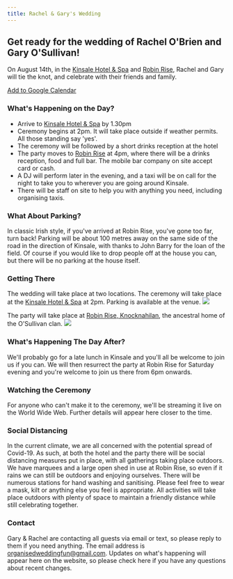```yaml
---
title: Rachel & Gary's Wedding
---
```


## Get ready for the wedding of Rachel O'Brien and Gary O'Sullivan!

On August 14th, in the [Kinsale Hotel & Spa](https://www.kinsalehotelandspa.ie/) and [Robin Rise](https://goo.gl/maps/pEDN199CXB1QTMfu9), Rachel and Gary will tie the knot, and celebrate with their friends and family.

[Add to Google Calendar](http://www.google.com/calendar/event?action=TEMPLATE&text=Rachel%20%26%20Gary's%20Wedding&dates=20200814T140000/20200815T020000&details=We're%20looking%20forward%20to%20having%20your%20celebrate%20our%20special%20day%20with%20us!%20Please%20go%20to%20rachelandgary.com%20for%20up%20to%20date%20details%20on%20attending%20the%20wedding&location=https%3A%2F%2Fwww.kinsalehotelandspa.ie%2F)

### What's Happening on the Day?

- Arrive to [Kinsale Hotel & Spa](https://g.page/hotelkinsale?share) by 1.30pm
- Ceremony begins at 2pm. It will take place outside if weather permits. All those standing say 'yes'.
- The ceremony will be followed by a short drinks reception at the hotel
- The party moves to [Robin Rise](https://goo.gl/maps/fT21DcQ49QYxPvdQ9) at 4pm, where there will be a drinks reception, food and full bar. The mobile bar company on site accept card or cash.
- A DJ will perform later in the evening, and a taxi will be on call for the night to take you to wherever you are going around Kinsale.
- There will be staff on site to help you with anything you need, including organising taxis.

### What About Parking?

In classic Irish style, if you've arrived at Robin Rise, you've gone too far, turn back! Parking will be about 100 metres away on the same side of the road in the direction of Kinsale, with thanks to John Barry for the loan of the field. Of course if you would like to drop people off at the house you can, but there will be no parking at the house itself.

### Getting There

The wedding will take place at two locations. The ceremony will take place at the [Kinsale Hotel & Spa](https://www.kinsalehotelandspa.ie/) at 2pm. Parking is available at the venue.
[<img src="{{ site.baseurl }}/assets/images/Map_Carlton.png" />](https://g.page/hotelkinsale?share)

The party will take place at [Robin Rise, Knocknahilan](https://goo.gl/maps/pEDN199CXB1QTMfu9), the ancestral home of the O'Sullivan clan.
[<img src="{{ site.baseurl }}/assets/images/Map_RobinRise.png" />](https://goo.gl/maps/fT21DcQ49QYxPvdQ9)

### What's Happening The Day After?

We'll probably go for a late lunch in Kinsale and you'll all be welcome to join us if you can. We will then resurrect the party at Robin Rise for Saturday evening and you're welcome to join us there from 6pm onwards.

### Watching the Ceremony

For anyone who can't make it to the ceremony, we'll be streaming it live on the World Wide Web. Further details will appear here closer to the time.

### Social Distancing

In the current climate, we are all concerned with the potential spread of Covid-19. As such, at both the hotel and the party there will be social distancing measures put in place, with all gatherings taking place outdoors. We have marquees and a large open shed in use at Robin Rise, so even if it rains we can still be outdoors and enjoying ourselves. There will be numerous stations for hand washing and sanitising. Please feel free to wear a mask, kilt or anything else you feel is appropriate. All activities will take place outdoors with plenty of space to maintain a friendly distance while still celebrating together.

### Contact

Gary & Rachel are contacting all guests via email or text, so please reply to them if you need anything. The email address is [organisedweddingfun@gmail.com](mailto:organisedweddingfun@gmail.com). Updates on what's happening will appear here on the website, so please check here if you have any questions about recent changes.
